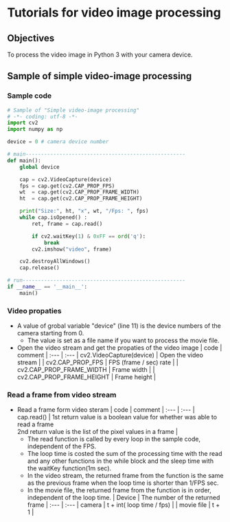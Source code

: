 # Tutorials for video image processing

## Objectives
To process the video image in Python 3 with your camera device.

## Sample of simple video-image processing

### Sample code
```python
# Sample of "Simple video-image processing"
# -*- coding: utf-8 -*-
import cv2
import numpy as np

device = 0 # camera device number

# main----------------------------------------------------
def main():
    global device

    cap = cv2.VideoCapture(device)
    fps = cap.get(cv2.CAP_PROP_FPS)
    wt  = cap.get(cv2.CAP_PROP_FRAME_WIDTH)
    ht  = cap.get(cv2.CAP_PROP_FRAME_HEIGHT)

    print("Size:", ht, "x", wt, "/Fps: ", fps)
    while cap.isOpened() :
        ret, frame = cap.read()

        if cv2.waitKey(1) & 0xFF == ord('q'):
            break
        cv2.imshow("video", frame)

    cv2.destroyAllWindows()
    cap.release()

# run-----------------------------------------------------
if __name__ == '__main__':
    main()
```

### Video propaties
- A value of grobal variable "device" (line 11)  is the device numbers of the camera starting from 0. 
  - The value is set as a file name if you want to process the movie file.
- Open the video stream and get the propaties of the video image
    | code | comment |
    :--- | :---
    | cv2.VideoCapture(device) | Open the video stream | 
    | cv2.CAP_PROP_FPS | FPS (frame / sec) rate | 
    | cv2.CAP_PROP_FRAME_WIDTH | Frame width | 
    | cv2.CAP_PROP_FRAME_HEIGHT | Frame height | 

### Read a frame from video stream
- Read a frame form video steram
    | code | comment | 
    :--- | :---
    | cap.read() | 1st return value is a boolean value for whether was able to read a frame <br> 2nd return value is the list of the pixel values in a frame |
    - The read function is called by every loop in the sample code, independent of the FPS. 
    - The loop time is costed the sum of the processing time with the read and any other functions in the while block and the sleep time with the waitKey function(1m sec).   
    - In the video stream, the returned frame from the function is the same as the previous frame when the loop time is shorter than 1/FPS sec.
    - In the movie file, the returned frame from the function is in order, independent of the loop time.
        | Device | The number of the returned frame |
        :--- | :--- 
        | camera | t + int( loop time / fps) |
        | movie file | t + 1 |
     
